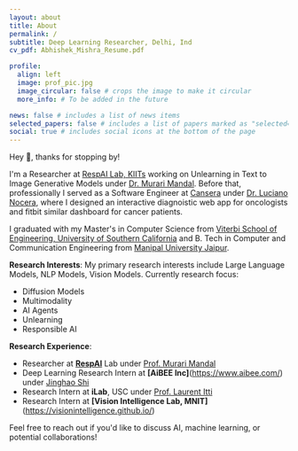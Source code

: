 ```yaml
---
layout: about
title: About
permalink: /
subtitle: Deep Learning Researcher, Delhi, Ind
cv_pdf: Abhishek_Mishra_Resume.pdf

profile:
  align: left
  image: prof_pic.jpg
  image_circular: false # crops the image to make it circular
  more_info: # To be added in the future

news: false # includes a list of news items
selected_papers: false # includes a list of papers marked as "selected={true}"
social: true # includes social icons at the bottom of the page
---
```


Hey 👋, thanks for stopping by!

I'm a Researcher at [RespAI Lab, KIITs](https://respailab.github.io/) working on Unlearning in Text to Image Generative Models under [Dr. Murari Mandal](https://murarimandal.github.io/). Before that, professionally I served as a Software Engineer at [Cansera](https://www.cansera.com/) under [Dr. Luciano Nocera](https://scholar.google.com/citations?user=DZ0q4kMAAAAJ&hl=en), where I designed an interactive diagnoistic web app for oncologists and fitbit similar dashboard for cancer patients.

I graduated with my Master's in Computer Science from [Viterbi School of Engineering, University of Southern California](https://www.cs.usc.edu/) and B. Tech in Computer and Communication Engineering from [Manipal University Jaipur](https://jaipur.manipal.edu/foe/department-of-computer-communicarion-engineering.php).

  

**Research Interests**: My primary research interests include Large Language Models, NLP Models, Vision Models. Currently research focus:
- Diffusion Models
- Multimodality
- AI Agents
- Unlearning
- Responsible AI

**Research Experience**:
- Researcher at [**RespAI**](https://respailab.github.io/) Lab under [Prof. Murari Mandal](https://murarimandal.github.io/)
- Deep Learning Research Intern at **[AiBEE Inc]**(https://www.aibee.com/) under [Jinghao Shi](https://www.linkedin.com/in/jinghao-shi/)
- Research Intern at **iLab**, USC under [Prof. Laurent Itti](http://ilab.usc.edu/itti/)
- Research Intern at **[Vision Intelligence Lab, MNIT]**(https://visionintelligence.github.io/)

Feel free to reach out if you'd like to discuss AI, machine learning, or potential collaborations!

